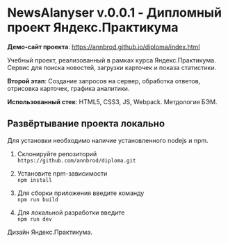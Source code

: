 # NewsAlanyser v.0.0.1 - Дипломный проект Яндекс.Практикума

<strong>Демо-сайт проекта</strong>: https://annbrod.github.io/diploma/index.html

Учебный проект, реализованный в рамках курса Яндекс.Практикума. Сервис для поиска новостей, загрузки карточек и показа статистики.

<strong>Второй этап</strong>: Создание запросов на сервер, обработка ответов, отрисовка карточек, графика аналитики.

<strong>Использованный стек</strong>: HTML5, CSS3, JS, Webpack. Метдология БЭМ.

## Развёртывание проекта локально
Для установки необходимо наличие установленного nodejs и npm.

1. Склонируйте репозиторий<br>
`https://github.com/annbrod/diploma.git`

2. Установите npm-зависимости<br>
`npm install`

3. Для сборки приложения введите команду<br>
`npm run build`

4. Для локальной разработки введите<br>
`npm run dev`

Дизайн Яндекс.Практикума.
